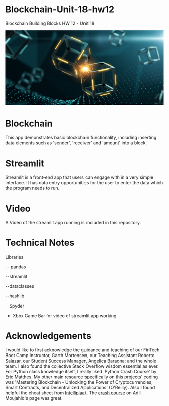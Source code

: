# Blockchain-Unit-18-hw12
Blockchain Building Blocks HW 12 - Unit 18




![BlockChain](Images/application-image.png)

# Blockchain

This app demonstrates basic blockchain functionality, including inserting data elements such as 'sender', 'receiver' and 'amount' into a block. 

# Streamlit

Streamlit is a front-end app that users can engage with in a very simple interface. It has data entry opportunities for the user to enter the data which the program needs to run. 

# Video

A Video of the streamlit app running is included in this repository.


# Technical Notes

Libraries

-- pandas

--streamlit

--dataclasses

--hashlib

--Spyder

- Xbox Game Bar for video of streamlit app working


# Acknowledgements

I would like to first acknowledge the guidance and teaching of our FinTech Boot Camp Instructor, Garth Mortensen, our Teaching Assistant Roberto Salazar, our Student Success Manager, Angelica Baraona; and the whole team. I also found the collective Stack Overflow wisdom essential as ever. For Python class knowledge itself, I really liked 'Python Crash Course' by Eric Matthes. My other main resource specifically on this projects' coding was 'Mastering Blockchain - Unlocking the Power of Cryptocurrencies, Smart Contracts, and Decentralized Applications' (O'Reilly). Also I found helpful the cheat sheet from [Intelliplaat](https://intellipaat.com/blog/tutorial/blockchain-tutorial/blockchain-cheat-sheet/). The [crash course](http://adilmoujahid.com/posts/2018/03/intro-blockchain-bitcoin-python/) on Adil Moujahid's page was great.


